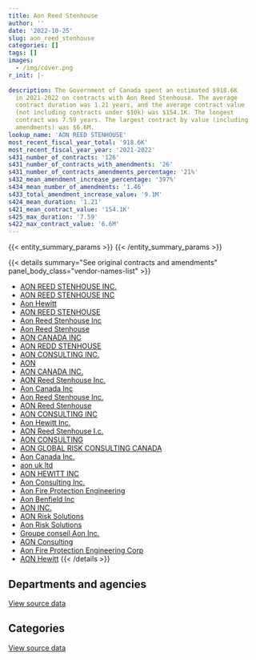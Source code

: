 ```yaml
---
title: Aon Reed Stenhouse
author: ''
date: '2022-10-25'
slug: aon_reed_stenhouse
categories: []
tags: []
images:
  - /img/cover.png
r_init: |-
  
description: The Government of Canada spent an estimated $918.6K
  in 2021-2022 on contracts with Aon Reed Stenhouse. The average
  contract duration was 1.21 years, and the average contract value
  (not including contracts under $10k) was $154.1K. The longest
  contract was 7.59 years. The largest contract by value (including
  amendments) was $6.6M.
lookup_name: 'AON REED STENHOUSE'
most_recent_fiscal_year_total: '918.6K'
most_recent_fiscal_year_year: '2021-2022'
s431_number_of_contracts: '126'
s431_number_of_contracts_with_amendments: '26'
s431_number_of_contracts_amendments_percentage: '21%'
s432_mean_amendment_increase_percentage: '397%'
s434_mean_number_of_amendments: '1.46'
s433_total_amendment_increase_value: '9.1M'
s424_mean_duration: '1.21'
s421_mean_contract_value: '154.1K'
s425_max_duration: '7.59'
s422_max_contract_value: '6.6M'
---
```


<script src="/rmarkdown-libs/htmlwidgets/htmlwidgets.js"></script>
<link href="/rmarkdown-libs/datatables-css/datatables-crosstalk.css" rel="stylesheet" />
<script src="/rmarkdown-libs/datatables-binding/datatables.js"></script>
<script src="/rmarkdown-libs/jquery/jquery-3.6.0.min.js"></script>
<link href="/rmarkdown-libs/dt-core-bootstrap/css/dataTables.bootstrap.min.css" rel="stylesheet" />
<link href="/rmarkdown-libs/dt-core-bootstrap/css/dataTables.bootstrap.extra.css" rel="stylesheet" />
<script src="/rmarkdown-libs/dt-core-bootstrap/js/jquery.dataTables.min.js"></script>
<script src="/rmarkdown-libs/dt-core-bootstrap/js/dataTables.bootstrap.min.js"></script>
<link href="/rmarkdown-libs/crosstalk/css/crosstalk.min.css" rel="stylesheet" />
<script src="/rmarkdown-libs/crosstalk/js/crosstalk.min.js"></script>
<script src="/rmarkdown-libs/htmlwidgets/htmlwidgets.js"></script>
<link href="/rmarkdown-libs/datatables-css/datatables-crosstalk.css" rel="stylesheet" />
<script src="/rmarkdown-libs/datatables-binding/datatables.js"></script>
<script src="/rmarkdown-libs/jquery/jquery-3.6.0.min.js"></script>
<link href="/rmarkdown-libs/dt-core-bootstrap/css/dataTables.bootstrap.min.css" rel="stylesheet" />
<link href="/rmarkdown-libs/dt-core-bootstrap/css/dataTables.bootstrap.extra.css" rel="stylesheet" />
<script src="/rmarkdown-libs/dt-core-bootstrap/js/jquery.dataTables.min.js"></script>
<script src="/rmarkdown-libs/dt-core-bootstrap/js/dataTables.bootstrap.min.js"></script>
<link href="/rmarkdown-libs/crosstalk/css/crosstalk.min.css" rel="stylesheet" />
<script src="/rmarkdown-libs/crosstalk/js/crosstalk.min.js"></script>

{{< entity_summary_params >}}
{{< /entity_summary_params >}}

{{< details summary="See original contracts and amendments" panel_body_class="vendor-names-list" >}}
- [AON REED STENHOUSE INC.](https://search.open.canada.ca/en/ct/?sort=contract_value_f%20desc&page=1&search_text=%22AON%20REED%20STENHOUSE%20INC.%22)
- [AON REED STENHOUSE INC](https://search.open.canada.ca/en/ct/?sort=contract_value_f%20desc&page=1&search_text=%22AON%20REED%20STENHOUSE%20INC%22)
- [Aon Hewitt](https://search.open.canada.ca/en/ct/?sort=contract_value_f%20desc&page=1&search_text=%22Aon%20Hewitt%22)
- [AON REED STENHOUSE](https://search.open.canada.ca/en/ct/?sort=contract_value_f%20desc&page=1&search_text=%22AON%20REED%20STENHOUSE%22)
- [Aon Reed Stenhouse Inc](https://search.open.canada.ca/en/ct/?sort=contract_value_f%20desc&page=1&search_text=%22Aon%20Reed%20Stenhouse%20Inc%22)
- [Aon Reed Stenhouse](https://search.open.canada.ca/en/ct/?sort=contract_value_f%20desc&page=1&search_text=%22Aon%20Reed%20Stenhouse%22)
- [AON CANADA INC](https://search.open.canada.ca/en/ct/?sort=contract_value_f%20desc&page=1&search_text=%22AON%20CANADA%20INC%22)
- [AON REDD STENHOUSE](https://search.open.canada.ca/en/ct/?sort=contract_value_f%20desc&page=1&search_text=%22AON%20REDD%20STENHOUSE%22)
- [AON CONSULTING INC.](https://search.open.canada.ca/en/ct/?sort=contract_value_f%20desc&page=1&search_text=%22AON%20CONSULTING%20INC.%22)
- [AON](https://search.open.canada.ca/en/ct/?sort=contract_value_f%20desc&page=1&search_text=%22AON%22)
- [AON CANADA INC.](https://search.open.canada.ca/en/ct/?sort=contract_value_f%20desc&page=1&search_text=%22AON%20CANADA%20INC.%22)
- [AON Reed Stenhouse Inc.](https://search.open.canada.ca/en/ct/?sort=contract_value_f%20desc&page=1&search_text=%22AON%20Reed%20Stenhouse%20Inc.%22)
- [Aon Canada Inc](https://search.open.canada.ca/en/ct/?sort=contract_value_f%20desc&page=1&search_text=%22Aon%20Canada%20Inc%22)
- [Aon Reed Stenhouse Inc.](https://search.open.canada.ca/en/ct/?sort=contract_value_f%20desc&page=1&search_text=%22Aon%20Reed%20Stenhouse%20Inc.%22)
- [AON Reed Stenhouse](https://search.open.canada.ca/en/ct/?sort=contract_value_f%20desc&page=1&search_text=%22AON%20Reed%20Stenhouse%22)
- [AON CONSULTING INC](https://search.open.canada.ca/en/ct/?sort=contract_value_f%20desc&page=1&search_text=%22AON%20CONSULTING%20INC%22)
- [Aon Hewitt Inc.](https://search.open.canada.ca/en/ct/?sort=contract_value_f%20desc&page=1&search_text=%22Aon%20Hewitt%20Inc.%22)
- [AON Reed Stenhouse I.c.](https://search.open.canada.ca/en/ct/?sort=contract_value_f%20desc&page=1&search_text=%22AON%20Reed%20Stenhouse%20I.c.%22)
- [AON CONSULTING](https://search.open.canada.ca/en/ct/?sort=contract_value_f%20desc&page=1&search_text=%22AON%20CONSULTING%22)
- [AON GLOBAL RISK CONSULTING CANADA](https://search.open.canada.ca/en/ct/?sort=contract_value_f%20desc&page=1&search_text=%22AON%20GLOBAL%20RISK%20CONSULTING%20CANADA%22)
- [Aon Canada Inc.](https://search.open.canada.ca/en/ct/?sort=contract_value_f%20desc&page=1&search_text=%22Aon%20Canada%20Inc.%22)
- [aon uk ltd](https://search.open.canada.ca/en/ct/?sort=contract_value_f%20desc&page=1&search_text=%22aon%20uk%20ltd%22)
- [AON HEWITT INC](https://search.open.canada.ca/en/ct/?sort=contract_value_f%20desc&page=1&search_text=%22AON%20HEWITT%20INC%22)
- [Aon Consulting Inc.](https://search.open.canada.ca/en/ct/?sort=contract_value_f%20desc&page=1&search_text=%22Aon%20Consulting%20Inc.%22)
- [Aon Fire Protection Engineering](https://search.open.canada.ca/en/ct/?sort=contract_value_f%20desc&page=1&search_text=%22Aon%20Fire%20Protection%20Engineering%22)
- [Aon Benfield Inc](https://search.open.canada.ca/en/ct/?sort=contract_value_f%20desc&page=1&search_text=%22Aon%20Benfield%20Inc%22)
- [AON INC.](https://search.open.canada.ca/en/ct/?sort=contract_value_f%20desc&page=1&search_text=%22AON%20INC.%22)
- [AON Risk Solutions](https://search.open.canada.ca/en/ct/?sort=contract_value_f%20desc&page=1&search_text=%22AON%20Risk%20Solutions%22)
- [Aon Risk Solutions](https://search.open.canada.ca/en/ct/?sort=contract_value_f%20desc&page=1&search_text=%22Aon%20Risk%20Solutions%22)
- [Groupe conseil Aon Inc.](https://search.open.canada.ca/en/ct/?sort=contract_value_f%20desc&page=1&search_text=%22Groupe%20conseil%20Aon%20Inc.%22)
- [AON Consulting](https://search.open.canada.ca/en/ct/?sort=contract_value_f%20desc&page=1&search_text=%22AON%20Consulting%22)
- [Aon Fire Protection Engineering Corp](https://search.open.canada.ca/en/ct/?sort=contract_value_f%20desc&page=1&search_text=%22Aon%20Fire%20Protection%20Engineering%20Corp%22)
- [AON Hewitt](https://search.open.canada.ca/en/ct/?sort=contract_value_f%20desc&page=1&search_text=%22AON%20Hewitt%22)
{{< /details >}}

## Departments and agencies

<div id="htmlwidget-1" style="width:100%;height:auto;" class="datatables html-widget"></div>
<script type="application/json" data-for="htmlwidget-1">{"x":{"style":"bootstrap","filter":"none","vertical":false,"data":[["<a href=\"/departments/cas-satj/\">Courts Administration Service<\/a>","<a href=\"/departments/cfia-acia/\">Canadian Food Inspection Agency<\/a>","<a href=\"/departments/cic/\">Immigration, Refugees and Citizenship Canada<\/a>","<a href=\"/departments/cnsc-ccsn/\">Canadian Nuclear Safety Commission<\/a>","<a href=\"/departments/cta-otc/\">Canadian Transportation Agency<\/a>","<a href=\"/departments/dfatd-maecd/\">Global Affairs Canada<\/a>","<a href=\"/departments/dfo-mpo/\">Fisheries and Oceans Canada<\/a>","<a href=\"/departments/dnd-mdn/\">National Defence<\/a>","<a href=\"/departments/ec/\">Environment and Climate Change Canada<\/a>","<a href=\"/departments/elections/\">Elections Canada<\/a>","<a href=\"/departments/esdc-edsc/\">Employment and Social Development Canada<\/a>","<a href=\"/departments/fin/\">Department of Finance Canada<\/a>","<a href=\"/departments/infc/\">Infrastructure Canada<\/a>","<a href=\"/departments/lac-bac/\">Library and Archives Canada<\/a>","<a href=\"/departments/nrcan-rncan/\">Natural Resources Canada<\/a>","<a href=\"/departments/pc/\">Parks Canada<\/a>","<a href=\"/departments/pch/\">Canadian Heritage<\/a>","<a href=\"/departments/pco-bcp/\">Privy Council Office<\/a>","<a href=\"/departments/pwgsc-tpsgc/\">Public Services and Procurement Canada<\/a>","<a href=\"/departments/rcmp-grc/\">Royal Canadian Mounted Police<\/a>","<a href=\"/departments/tbs-sct/\">Treasury Board of Canada Secretariat<\/a>","<a href=\"/departments/tc/\">Transport Canada<\/a>","<a href=\"/departments/vac-acc/\">Veterans Affairs Canada<\/a>"],[null,null,3648.48,50780.44,24998,287552.36,370480.37,105377.66,23014.05,76476.32,238512.67,null,10834.82,11300,12288.37,106391.48,34704.5,11453.13,1155196.89,336730.99,null,170019.85,null],[null,null,10351.52,50919.56,null,367513.56,11425.38,92812.03,30820.55,206642.17,317000.09,20000,72100.83,11330.87,12012.58,null,31972.89,10959.83,914598.89,274847.13,null,126321.47,20905],[26695.84,74270.58,null,7043.15,null,341376.25,957272.24,88849.1,16729.33,117824.23,66465.61,null,null,11297.55,12653.14,114633.24,19522.31,2681.82,1161596.01,107969.92,null,214874.57,null],[null,61104.13,null,14125,12803.73,2086.35,null,3206.72,12837.55,94879.52,null,null,null,897.81,null,24292.69,null,null,574951.75,87478.14,10735,19163.29,null]],"container":"<table class=\"table table-striped table-hover row-border order-column display\">\n  <thead>\n    <tr>\n      <th>Department<\/th>\n      <th>2018-2019<\/th>\n      <th>2019-2020<\/th>\n      <th>2020-2021<\/th>\n      <th>2021-2022<\/th>\n    <\/tr>\n  <\/thead>\n<\/table>","options":{"order":[[4,"desc"]],"pageLength":10,"autoWidth":true,"columnDefs":[{"targets":1,"render":"function(data, type, row, meta) {\n    return type !== 'display' ? data : DTWidget.formatCurrency(data, \"$\", 2, 3, \",\", \".\", true, null);\n  }"},{"targets":2,"render":"function(data, type, row, meta) {\n    return type !== 'display' ? data : DTWidget.formatCurrency(data, \"$\", 2, 3, \",\", \".\", true, null);\n  }"},{"targets":3,"render":"function(data, type, row, meta) {\n    return type !== 'display' ? data : DTWidget.formatCurrency(data, \"$\", 2, 3, \",\", \".\", true, null);\n  }"},{"targets":4,"render":"function(data, type, row, meta) {\n    return type !== 'display' ? data : DTWidget.formatCurrency(data, \"$\", 2, 3, \",\", \".\", true, null);\n  }"},{"width":"16%","targets":[1,2,3,4]},{"className":"dt-right","targets":[1,2,3,4]}],"orderClasses":false}},"evals":["options.columnDefs.0.render","options.columnDefs.1.render","options.columnDefs.2.render","options.columnDefs.3.render"],"jsHooks":[]}</script>
<p class="text-right">
<a href="https://github.com/GoC-Spending/contracts-data/tree/main/data/out/vendors/aon_reed_stenhouse/summary_by_fiscal_year_by_department.csv" class="source-data-link btn btn-link">View source data</a>
</p>

## Categories

<div id="htmlwidget-2" style="width:100%;height:auto;" class="datatables html-widget"></div>
<script type="application/json" data-for="htmlwidget-2">{"x":{"style":"bootstrap","filter":"none","vertical":false,"data":[["<a href=\"/categories/other/\">(Other)<\/a>","<a href=\"/categories/facilities_and_construction/\">Facilities and construction<\/a>","<a href=\"/categories/office_management/\">Office management<\/a>","<a href=\"/categories/professional_services/\">Professional services<\/a>","<a href=\"/categories/medical/\">Medical<\/a>","<a href=\"/categories/travel/\">Travel<\/a>","<a href=\"/categories/security_and_protection/\">Security and protection<\/a>","<a href=\"/categories/human_capital/\">Human capital<\/a>"],[null,22160.44,10834.82,2939228.96,null,47139.98,926.23,9469.95],[254493.32,null,72100.83,2161011.65,14494.77,80433.79,null,null],[66465.61,35112.65,null,3068309.1,62242.25,109625.27,null,null],[null,56458.67,null,799860.75,62242.25,null,null,null]],"container":"<table class=\"table table-striped table-hover row-border order-column display\">\n  <thead>\n    <tr>\n      <th>Category<\/th>\n      <th>2018-2019<\/th>\n      <th>2019-2020<\/th>\n      <th>2020-2021<\/th>\n      <th>2021-2022<\/th>\n    <\/tr>\n  <\/thead>\n<\/table>","options":{"order":[[4,"desc"]],"dom":"t","pageLength":30,"autoWidth":true,"columnDefs":[{"targets":1,"render":"function(data, type, row, meta) {\n    return type !== 'display' ? data : DTWidget.formatCurrency(data, \"$\", 2, 3, \",\", \".\", true, null);\n  }"},{"targets":2,"render":"function(data, type, row, meta) {\n    return type !== 'display' ? data : DTWidget.formatCurrency(data, \"$\", 2, 3, \",\", \".\", true, null);\n  }"},{"targets":3,"render":"function(data, type, row, meta) {\n    return type !== 'display' ? data : DTWidget.formatCurrency(data, \"$\", 2, 3, \",\", \".\", true, null);\n  }"},{"targets":4,"render":"function(data, type, row, meta) {\n    return type !== 'display' ? data : DTWidget.formatCurrency(data, \"$\", 2, 3, \",\", \".\", true, null);\n  }"},{"width":"16%","targets":[1,2,3,4]},{"className":"dt-right","targets":[1,2,3,4]}],"orderClasses":false,"lengthMenu":[10,25,30,50,100]}},"evals":["options.columnDefs.0.render","options.columnDefs.1.render","options.columnDefs.2.render","options.columnDefs.3.render"],"jsHooks":[]}</script>
<p class="text-right">
<a href="https://github.com/GoC-Spending/contracts-data/tree/main/data/out/vendors/aon_reed_stenhouse/summary_by_fiscal_year_by_category.csv" class="source-data-link btn btn-link">View source data</a>
</p>
